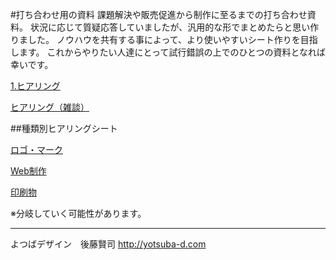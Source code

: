 #打ち合わせ用の資料
課題解決や販売促進から制作に至るまでの打ち合わせ資料。
状況に応じて質疑応答していましたが、汎用的な形でまとめたらと思い作りました。
ノウハウを共有する事によって、より使いやすいシート作りを目指します。
これからやりたい人達にとって試行錯誤の上でのひとつの資料となれば幸いです。


[1.ヒアリング](hearing.md)

[ヒアリング（雑談）](hearing2.md)

##種類別ヒアリングシート


[ロゴ・マーク](logomark.md)

[Web制作](website.md)

[印刷物](print.md)



※分岐していく可能性があります。

---


よつばデザイン　後藤賢司
http://yotsuba-d.com